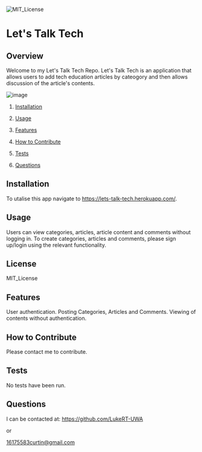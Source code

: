 ![MIT_License](https://img.shields.io/badge/MIT_License-License-green)
  
# Let's Talk Tech

## Overview
        
Welcome to my Let's Talk Tech Repo. Let's Talk Tech is an application that allows users to add tech education articles by cateogory and then allows discussion of the article's contents.

![image](https://user-images.githubusercontent.com/84198206/140753485-06b1d4aa-b4f3-4f6a-8582-7bf52f2a4547.png)


1. [Installation](#Installation)

2. [Usage](#Usage)

3. [Features](#Features)

4. [How to Contribute](#How-to-Contribute)

5. [Tests](#Tests)

6. [Questions](#Questions)
        
## Installation
       
To utalise this app navigate to https://lets-talk-tech.herokuapp.com/. 
       
## Usage
       
Users can view categories, articles, article content and comments without logging in. To create categories, articles and comments, please sign up/login using the relevant functionality.

## License

MIT_License
       
## Features
       
User authentication. Posting Categories, Articles and Comments. Viewing of contents without authentication.
        
## How to Contribute
        
Please contact me to contribute.
        
## Tests
No tests have been run.
    
## Questions
I can be contacted at:
https://github.com/LukeRT-UWA

or

16175583curtin@gmail.com
